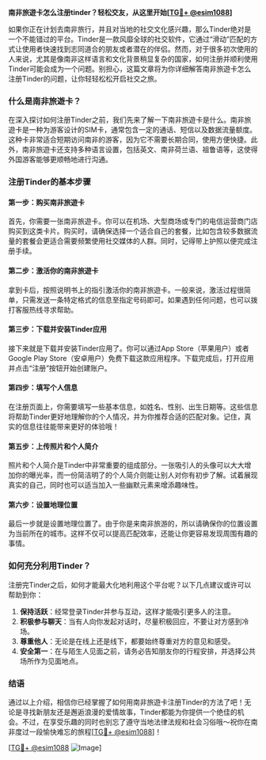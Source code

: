 **南非旅遊卡怎么注册tinder？轻松交友，从这里开始[[TG💪+ @esim1088](https://t.me/s/esim1088)]**

如果你正在计划去南非旅行，并且对当地的社交文化感兴趣，那么Tinder绝对是一个不能错过的平台。Tinder是一款风靡全球的社交软件，它通过“滑动”匹配的方式让使用者快速找到志同道合的朋友或者潜在的伴侣。然而，对于很多初次使用的人来说，尤其是像南非这样语言和文化背景稍显复杂的国家，如何注册并顺利使用Tinder可能会成为一个问题。别担心，这篇文章将为你详细解答南非旅遊卡怎么注册Tinder的问题，让你轻轻松松开启社交之旅。

### 什么是南非旅遊卡？

在深入探讨如何注册Tinder之前，我们先来了解一下南非旅遊卡是什么。南非旅遊卡是一种为游客设计的SIM卡，通常包含一定的通话、短信以及数据流量额度。这种卡非常适合短期访问南非的游客，因为它不需要长期合同，使用方便快捷。此外，南非旅遊卡还支持多种语言设置，包括英文、南非荷兰语、祖鲁语等，这使得外国游客能够更顺畅地进行沟通。

### 注册Tinder的基本步骤

#### 第一步：购买南非旅遊卡
首先，你需要一张南非旅遊卡。你可以在机场、大型商场或专门的电信运营商门店购买到这类卡片。购买时，请确保选择一个适合自己的套餐，比如包含较多数据流量的套餐会更适合需要频繁使用社交媒体的人群。同时，记得带上护照以便完成注册手续。

#### 第二步：激活你的南非旅遊卡
拿到卡后，按照说明书上的指引激活你的南非旅遊卡。一般来说，激活过程很简单，只需发送一条特定格式的信息至指定号码即可。如果遇到任何问题，也可以拨打客服热线寻求帮助。

#### 第三步：下载并安装Tinder应用
接下来就是下载并安装Tinder应用了。你可以通过App Store（苹果用户）或者Google Play Store（安卓用户）免费下载这款应用程序。下载完成后，打开应用并点击“注册”按钮开始创建账户。

#### 第四步：填写个人信息
在注册页面上，你需要填写一些基本信息，如姓名、性别、出生日期等。这些信息将帮助Tinder更好地理解你的个人情况，并为你推荐合适的匹配对象。记住，真实的信息往往能带来更好的体验哦！

#### 第五步：上传照片和个人简介
照片和个人简介是Tinder中非常重要的组成部分。一张吸引人的头像可以大大增加你的曝光率，而一份简洁明了的个人简介则能让别人对你有初步了解。试着展现真实的自己，同时也可以适当加入一些幽默元素来增添趣味性。

#### 第六步：设置地理位置
最后一步就是设置地理位置了。由于你是来南非旅游的，所以请确保你的位置设置为当前所在的城市。这样不仅可以提高匹配效率，还能让你更容易发现周围有趣的事情。

### 如何充分利用Tinder？

注册完Tinder之后，如何才能最大化地利用这个平台呢？以下几点建议或许可以帮助到你：

1. **保持活跃**：经常登录Tinder并参与互动，这样才能吸引更多人的注意。
2. **积极参与聊天**：当有人向你发起对话时，尽量积极回应，不要让对方感到冷场。
3. **尊重他人**：无论是在线上还是线下，都要始终尊重对方的意见和感受。
4. **安全第一**：在与陌生人见面之前，请务必告知朋友你的行程安排，并选择公共场所作为见面地点。

### 结语

通过以上介绍，相信你已经掌握了如何用南非旅遊卡注册Tinder的方法了吧！无论是寻找新朋友还是邂逅浪漫的爱情故事，Tinder都能为你提供一个绝佳的机会。不过，在享受乐趣的同时也别忘了遵守当地法律法规和社会习俗哦～祝你在南非度过一段愉快难忘的旅程[[TG💪+ @esim1088](https://t.me/s/esim1088)]！

[[TG💪+ @esim1088](https://t.me/s/esim1088) ![Image](https://i.postimg.cc/4NQfJmqS/Snipaste-2025-05-13-00-14-12.png)]